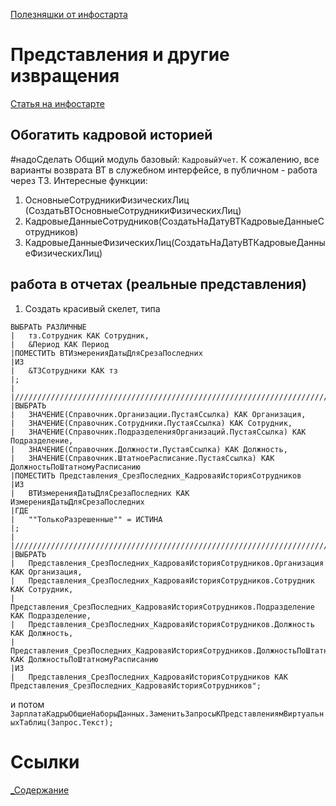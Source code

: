 [Полезняшки от инфостарта](https://infostart.ru/1c/articles/942569/)
# Представления и другие извращения
[Статья на инфостарте](https://infostart.ru/1c/articles/1544167/)
## Обогатить кадровой историей
#надоСделать 
Общий модуль базовый: `КадровыйУчет`. К сожалению, все варианты возврата ВТ в служебном интерфейсе, в публичном - работа через ТЗ.
Интересные функции:
1. ОсновныеСотрудникиФизическихЛиц (СоздатьВТОсновныеСотрудникиФизическихЛиц)
2. КадровыеДанныеСотрудников(СоздатьНаДатуВТКадровыеДанныеСотрудников)
3. КадровыеДанныеФизическихЛиц(СоздатьНаДатуВТКадровыеДанныеФизическихЛиц)
## работа в отчетах (реальные представления)
1. Создать красивый скелет, типа
```
ВЫБРАТЬ РАЗЛИЧНЫЕ
|   тз.Сотрудник КАК Сотрудник,
|   &Период КАК Период
|ПОМЕСТИТЬ ВТИзмеренияДатыДляСрезаПоследних
|ИЗ
|   &ТЗСотрудники КАК тз
|;
|
|////////////////////////////////////////////////////////////////////////////////
|ВЫБРАТЬ
|   ЗНАЧЕНИЕ(Справочник.Организации.ПустаяСсылка) КАК Организация,
|   ЗНАЧЕНИЕ(Справочник.Сотрудники.ПустаяСсылка) КАК Сотрудник,
|   ЗНАЧЕНИЕ(Справочник.ПодразделенияОрганизаций.ПустаяСсылка) КАК Подразделение,
|   ЗНАЧЕНИЕ(Справочник.Должности.ПустаяСсылка) КАК Должность,
|   ЗНАЧЕНИЕ(Справочник.ШтатноеРасписание.ПустаяСсылка) КАК ДолжностьПоШтатномуРасписанию
|ПОМЕСТИТЬ Представления_СрезПоследних_КадроваяИсторияСотрудников
|ИЗ
|   ВТИзмеренияДатыДляСрезаПоследних КАК ИзмеренияДатыДляСрезаПоследних
|ГДЕ
|   ""ТолькоРазрешенные"" = ИСТИНА
|;
|
|////////////////////////////////////////////////////////////////////////////////
|ВЫБРАТЬ
|   Представления_СрезПоследних_КадроваяИсторияСотрудников.Организация КАК Организация,
|   Представления_СрезПоследних_КадроваяИсторияСотрудников.Сотрудник КАК Сотрудник,
|   Представления_СрезПоследних_КадроваяИсторияСотрудников.Подразделение КАК Подразделение,
|   Представления_СрезПоследних_КадроваяИсторияСотрудников.Должность КАК Должность,
|   Представления_СрезПоследних_КадроваяИсторияСотрудников.ДолжностьПоШтатномуРасписанию КАК ДолжностьПоШтатномуРасписанию
|ИЗ
|   Представления_СрезПоследних_КадроваяИсторияСотрудников КАК Представления_СрезПоследних_КадроваяИсторияСотрудников";
```
и потом `ЗарплатаКадрыОбщиеНаборыДанных.ЗаменитьЗапросыКПредставлениямВиртуальныхТаблиц(Запрос.Текст);`
# Ссылки
[_Содержание](_Содержание.md)
